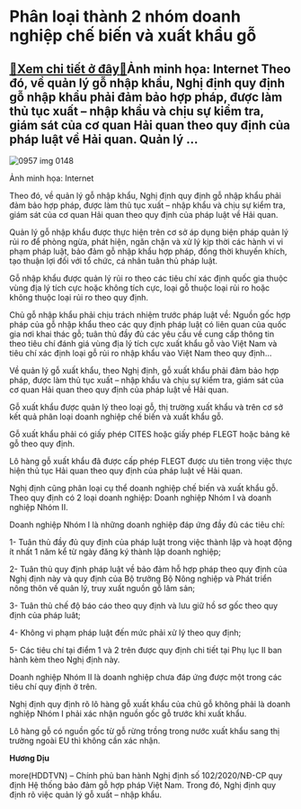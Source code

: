 Phân loại thành 2 nhóm doanh nghiệp chế biến và xuất khẩu gỗ
============================================================

[:gift:Xem chi tiết ở đây:gift:](https://hddtvn.com/phan-loai-thanh-2-nhom-doanh-nghiep-che-bien-va-xuat-khau-go/)Ảnh minh họa: Internet Theo đó, về quản lý gỗ nhập khẩu, Nghị định quy định gỗ nhập khẩu phải đảm bảo hợp pháp, được làm thủ tục xuất – nhập khẩu và chịu sự kiểm tra, giám sát của cơ quan Hải quan theo quy định của pháp luật về Hải quan. Quản lý …
-------------------------------------------------------------------------------------------------------------------------------------------------------------------------------------------------------------------------------------------------------





![0957 img 0148](https://haiquanonline.com.vn/stores/news_dataimages/hiennt/082020/25/14/in_article/0957_IMG_0148.jpg?rt=20200904182018 "Sản xuất gỗ tại Công ty Phú Tài")


Ảnh minh họa: Internet



Theo đó, về quản lý gỗ nhập khẩu, Nghị định quy định gỗ nhập khẩu phải đảm bảo hợp pháp, được làm thủ tục xuất – nhập khẩu và chịu sự kiểm tra, giám sát của cơ quan Hải quan theo quy định của pháp luật về Hải quan.


Quản lý gỗ nhập khẩu được thực hiện trên cơ sở áp dụng biện pháp quản lý rủi ro để phòng ngừa, phát hiện, ngăn chặn và xử lý kịp thời các hành vi vi phạm pháp luật, bảo đảm gỗ nhập khẩu hợp pháp, đồng thời khuyến khích, tạo thuận lợi đối với tổ chức, cá nhân tuân thủ pháp luật.


Gỗ nhập khẩu được quản lý rủi ro theo các tiêu chí xác định quốc gia thuộc vùng địa lý tích cực hoặc không tích cực, loại gỗ thuộc loại rủi ro hoặc không thuộc loại rủi ro theo quy định.


Chủ gỗ nhập khẩu phải chịu trách nhiệm trước pháp luật về: Nguồn gốc hợp pháp của gỗ nhập khẩu theo các quy định pháp luật có liên quan của quốc gia nơi khai thác gỗ; tuân thủ đầy đủ các yêu cầu về cung cấp thông tin theo tiêu chí đánh giá vùng địa lý tích cực xuất khẩu gỗ vào Việt Nam và tiêu chí xác định loại gỗ rủi ro nhập khẩu vào Việt Nam theo quy định…


Về quản lý gỗ xuất khẩu, theo Nghị định, gỗ xuất khẩu phải đảm bảo hợp pháp, được làm thủ tục xuất – nhập khẩu và chịu sự kiểm tra, giám sát của cơ quan Hải quan theo quy định của pháp luật về Hải quan.


Gỗ xuất khẩu được quản lý theo loại gỗ, thị trường xuất khẩu và trên cơ sở kết quả phân loại doanh nghiệp chế biến và xuất khẩu gỗ.


Gỗ xuất khẩu phải có giấy phép CITES hoặc giấy phép FLEGT hoặc bảng kê gỗ theo quy định.


Lô hàng gỗ xuất khẩu đã được cấp phép FLEGT được ưu tiên trong việc thực hiện thủ tục Hải quan theo quy định của pháp luật về Hải quan.


Nghị định cũng phân loại cụ thể doanh nghiệp chế biến và xuất khẩu gỗ. Theo quy định có 2 loại doanh nghiệp: Doanh nghiệp Nhóm I và doanh nghiệp Nhóm II.


Doanh nghiệp Nhóm I là những doanh nghiệp đáp ứng đầy đủ các tiêu chí:


1- Tuân thủ đầy đủ quy định của pháp luật trong việc thành lập và hoạt động ít nhất 1 năm kể từ ngày đăng ký thành lập doanh nghiệp;


2- Tuân thủ quy định pháp luật về bảo đảm hỗ hợp pháp theo quy định của Nghị định này và quy định của Bộ trưởng Bộ Nông nghiệp và Phát triển nông thôn về quản lý, truy xuất nguồn gỗ lâm sản;


3- Tuân thủ chế độ báo cáo theo quy định và lưu giữ hồ sơ gốc theo quy định của pháp luât;


4- Không vi phạm pháp luật đến mức phải xử lý theo quy định;


5- Các tiêu chí tại điểm 1 và 2 trên được quy định chi tiết tại Phụ lục II ban hành kèm theo Nghị định này.


Doanh nghiệp Nhóm II là doanh nghiệp chưa đáp ứng được một trong các tiêu chí quy định ở trên.


Nghị định quy định rõ lô hàng gỗ xuất khẩu của chủ gỗ không phải là doanh nghiệp Nhóm I phải xác nhận nguồn gốc gỗ trước khi xuất khẩu.


Lô hàng gỗ có nguồn gốc từ gỗ rừng trồng trong nước xuất khẩu sang thị trường ngoài EU thì không cần xác nhận.




**Hương Dịu**



more(HDDTVN) – Chính phủ ban hành Nghị định số 102/2020/NĐ-CP quy định Hệ thống bảo đảm gỗ hợp pháp Việt Nam. Trong đó, Nghị định quy định rõ việc quản lý gỗ xuất – nhập khẩu.

